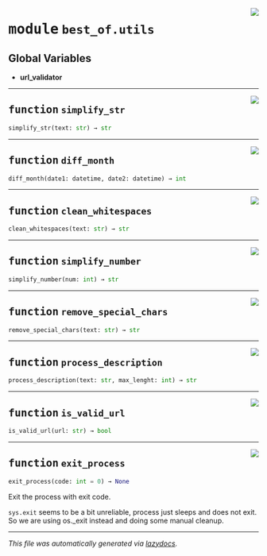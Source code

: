 <!-- markdownlint-disable -->

<a href="https://github.com/best-of-lists/best-of-generator/blob/main/src/best_of/utils.py#L0"><img align="right" style="float:right;" src="https://img.shields.io/badge/-source-cccccc?style=flat-square"></a>

# <kbd>module</kbd> `best_of.utils`




**Global Variables**
---------------
- **url_validator**

---

<a href="https://github.com/best-of-lists/best-of-generator/blob/main/src/best_of/utils.py#L8"><img align="right" style="float:right;" src="https://img.shields.io/badge/-source-cccccc?style=flat-square"></a>

## <kbd>function</kbd> `simplify_str`

```python
simplify_str(text: str) → str
```






---

<a href="https://github.com/best-of-lists/best-of-generator/blob/main/src/best_of/utils.py#L12"><img align="right" style="float:right;" src="https://img.shields.io/badge/-source-cccccc?style=flat-square"></a>

## <kbd>function</kbd> `diff_month`

```python
diff_month(date1: datetime, date2: datetime) → int
```






---

<a href="https://github.com/best-of-lists/best-of-generator/blob/main/src/best_of/utils.py#L16"><img align="right" style="float:right;" src="https://img.shields.io/badge/-source-cccccc?style=flat-square"></a>

## <kbd>function</kbd> `clean_whitespaces`

```python
clean_whitespaces(text: str) → str
```






---

<a href="https://github.com/best-of-lists/best-of-generator/blob/main/src/best_of/utils.py#L20"><img align="right" style="float:right;" src="https://img.shields.io/badge/-source-cccccc?style=flat-square"></a>

## <kbd>function</kbd> `simplify_number`

```python
simplify_number(num: int) → str
```






---

<a href="https://github.com/best-of-lists/best-of-generator/blob/main/src/best_of/utils.py#L32"><img align="right" style="float:right;" src="https://img.shields.io/badge/-source-cccccc?style=flat-square"></a>

## <kbd>function</kbd> `remove_special_chars`

```python
remove_special_chars(text: str) → str
```






---

<a href="https://github.com/best-of-lists/best-of-generator/blob/main/src/best_of/utils.py#L36"><img align="right" style="float:right;" src="https://img.shields.io/badge/-source-cccccc?style=flat-square"></a>

## <kbd>function</kbd> `process_description`

```python
process_description(text: str, max_lenght: int) → str
```






---

<a href="https://github.com/best-of-lists/best-of-generator/blob/main/src/best_of/utils.py#L69"><img align="right" style="float:right;" src="https://img.shields.io/badge/-source-cccccc?style=flat-square"></a>

## <kbd>function</kbd> `is_valid_url`

```python
is_valid_url(url: str) → bool
```






---

<a href="https://github.com/best-of-lists/best-of-generator/blob/main/src/best_of/utils.py#L73"><img align="right" style="float:right;" src="https://img.shields.io/badge/-source-cccccc?style=flat-square"></a>

## <kbd>function</kbd> `exit_process`

```python
exit_process(code: int = 0) → None
```

Exit the process with exit code. 

`sys.exit` seems to be a bit unreliable, process just sleeps and does not exit. So we are using os._exit instead and doing some manual cleanup. 




---

_This file was automatically generated via [lazydocs](https://github.com/ml-tooling/lazydocs)._
